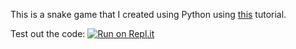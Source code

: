 This is a snake game that I created using Python using [this](https://www.youtube.com/watch?v=XGf2GcyHPhc&t=2736s) tutorial.

Test out the code: [![Run on Repl.it](https://repl.it/badge/github/vikrameast/snake)](https://replit.com/join/oxtmnnpsyb-vikrameast)

